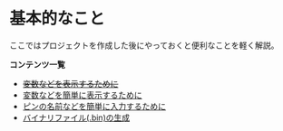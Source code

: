 # 基本的なこと  

ここではプロジェクトを作成した後にやっておくと便利なことを軽く解説。  

**コンテンツ一覧**  

- [~~変数などを表示するために~~](./printf.md)
- [変数などを簡単に表示するために](./printfLibrary.md)
- [ピンの名前などを簡単に入力するために](./manydef.md)
- [バイナリファイル(.bin)の生成](./generateBinaryFile.md)
